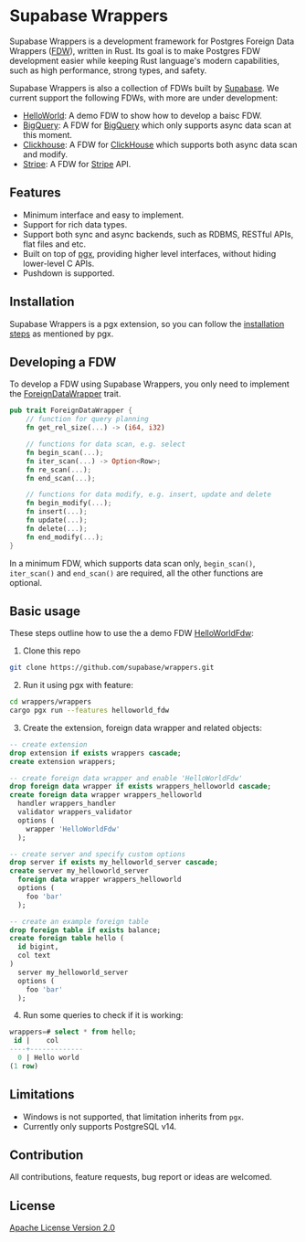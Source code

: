 # Supabase Wrappers

Supabase Wrappers is a development framework for Postgres Foreign Data Wrappers ([FDW](https://wiki.postgresql.org/wiki/Foreign_data_wrappers)), written in Rust. Its goal is to make Postgres FDW development easier while keeping Rust language's modern capabilities, such as high performance, strong types, and safety.

Supabase Wrappers is also a collection of FDWs built by [Supabase](https://www.supabase.com). We current support the following FDWs, with more are under development:

- [HelloWorld](./wrappers/src/fdw/helloworld_fdw): A demo FDW to show how to develop a baisc FDW.
- [BigQuery](./wrappers/src/fdw/bigquery_fdw): A FDW for [BigQuery](https://cloud.google.com/bigquery) which only supports async data scan at this moment. 
- [Clickhouse](./wrappers/src/fdw/clickhouse_fdw): A FDW for [ClickHouse](https://clickhouse.com/) which supports both async data scan and modify. 
- [Stripe](./wrappers/src/fdw/stripe_fdw): A FDW for [Stripe](https://stripe.com/) API.

## Features

- Minimum interface and easy to implement.
- Support for rich data types.
- Support both sync and async backends, such as RDBMS, RESTful APIs, flat files and etc.
- Built on top of [pgx](https://github.com/tcdi/pgx), providing higher level interfaces, without hiding lower-level C APIs.
- Pushdown is supported.

## Installation

Supabase Wrappers is a pgx extension, so you can follow the [installation steps](https://github.com/tcdi/pgx#system-requirements) as mentioned by pgx.

## Developing a FDW

To develop a FDW using Supabase Wrappers, you only need to implement the [ForeignDataWrapper](./supabase-wrappers/src/interface.rs) trait.

```rust
pub trait ForeignDataWrapper {
    // function for query planning
    fn get_rel_size(...) -> (i64, i32)

    // functions for data scan, e.g. select
    fn begin_scan(...);
    fn iter_scan(...) -> Option<Row>;
    fn re_scan(...);
    fn end_scan(...);

    // functions for data modify, e.g. insert, update and delete
    fn begin_modify(...);
    fn insert(...);
    fn update(...);
    fn delete(...);
    fn end_modify(...);
}
```

In a minimum FDW, which supports data scan only, `begin_scan()`, `iter_scan()` and `end_scan()` are required, all the other functions are optional.

## Basic usage

These steps outline how to use the a demo FDW [HelloWorldFdw](./wrappers/src/fdw/helloworld_fdw):

1. Clone this repo

```bash
git clone https://github.com/supabase/wrappers.git
```

2. Run it using pgx with feature:

```bash
cd wrappers/wrappers
cargo pgx run --features helloworld_fdw
```

3. Create the extension, foreign data wrapper and related objects:

```sql
-- create extension
drop extension if exists wrappers cascade;
create extension wrappers;

-- create foreign data wrapper and enable 'HelloWorldFdw'
drop foreign data wrapper if exists wrappers_helloworld cascade;
create foreign data wrapper wrappers_helloworld
  handler wrappers_handler
  validator wrappers_validator
  options (
    wrapper 'HelloWorldFdw'
  );

-- create server and specify custom options
drop server if exists my_helloworld_server cascade;
create server my_helloworld_server
  foreign data wrapper wrappers_helloworld
  options (
    foo 'bar'
  );

-- create an example foreign table
drop foreign table if exists balance;
create foreign table hello (
  id bigint,
  col text
)
  server my_helloworld_server
  options (
    foo 'bar'
  );
```

4. Run some queries to check if it is working:

```sql
wrappers=# select * from hello;
 id |    col
----+-------------
  0 | Hello world
(1 row)
```

## Limitations

- Windows is not supported, that limitation inherits from `pgx`.
- Currently only supports PostgreSQL v14.

## Contribution

All contributions, feature requests, bug report or ideas are welcomed.

## License

[Apache License Version 2.0](./LICENSE)


